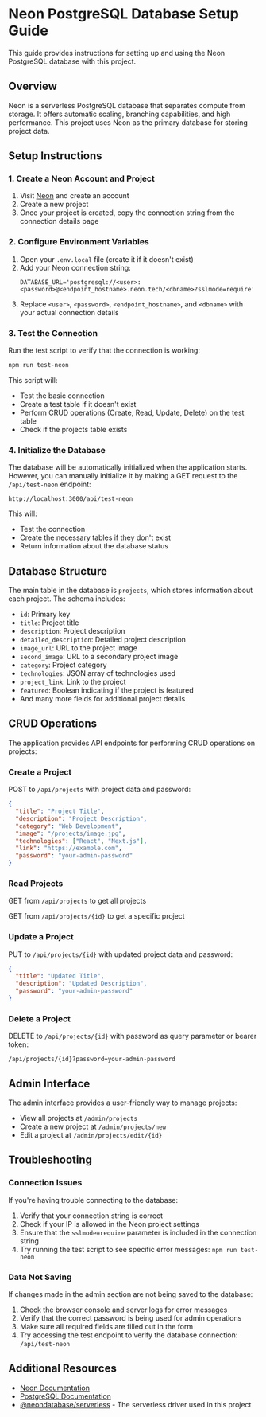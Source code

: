 # Neon PostgreSQL Database Setup Guide

This guide provides instructions for setting up and using the Neon PostgreSQL database with this project.

## Overview

Neon is a serverless PostgreSQL database that separates compute from storage. It offers automatic scaling, branching capabilities, and high performance. This project uses Neon as the primary database for storing project data.

## Setup Instructions

### 1. Create a Neon Account and Project

1. Visit [Neon](https://neon.tech/) and create an account
2. Create a new project
3. Once your project is created, copy the connection string from the connection details page

### 2. Configure Environment Variables

1. Open your `.env.local` file (create it if it doesn't exist)
2. Add your Neon connection string:
   ```
   DATABASE_URL='postgresql://<user>:<password>@<endpoint_hostname>.neon.tech/<dbname>?sslmode=require'
   ```
3. Replace `<user>`, `<password>`, `<endpoint_hostname>`, and `<dbname>` with your actual connection details

### 3. Test the Connection

Run the test script to verify that the connection is working:

```bash
npm run test-neon
```

This script will:
- Test the basic connection
- Create a test table if it doesn't exist
- Perform CRUD operations (Create, Read, Update, Delete) on the test table
- Check if the projects table exists

### 4. Initialize the Database

The database will be automatically initialized when the application starts. However, you can manually initialize it by making a GET request to the `/api/test-neon` endpoint:

```
http://localhost:3000/api/test-neon
```

This will:
- Test the connection
- Create the necessary tables if they don't exist
- Return information about the database status

## Database Structure

The main table in the database is `projects`, which stores information about each project. The schema includes:

- `id`: Primary key
- `title`: Project title
- `description`: Project description
- `detailed_description`: Detailed project description
- `image_url`: URL to the project image
- `second_image`: URL to a secondary project image
- `category`: Project category
- `technologies`: JSON array of technologies used
- `project_link`: Link to the project
- `featured`: Boolean indicating if the project is featured
- And many more fields for additional project details

## CRUD Operations

The application provides API endpoints for performing CRUD operations on projects:

### Create a Project

POST to `/api/projects` with project data and password:

```json
{
  "title": "Project Title",
  "description": "Project Description",
  "category": "Web Development",
  "image": "/projects/image.jpg",
  "technologies": ["React", "Next.js"],
  "link": "https://example.com",
  "password": "your-admin-password"
}
```

### Read Projects

GET from `/api/projects` to get all projects

GET from `/api/projects/{id}` to get a specific project

### Update a Project

PUT to `/api/projects/{id}` with updated project data and password:

```json
{
  "title": "Updated Title",
  "description": "Updated Description",
  "password": "your-admin-password"
}
```

### Delete a Project

DELETE to `/api/projects/{id}` with password as query parameter or bearer token:

```
/api/projects/{id}?password=your-admin-password
```

## Admin Interface

The admin interface provides a user-friendly way to manage projects:

- View all projects at `/admin/projects`
- Create a new project at `/admin/projects/new`
- Edit a project at `/admin/projects/edit/{id}`

## Troubleshooting

### Connection Issues

If you're having trouble connecting to the database:

1. Verify that your connection string is correct
2. Check if your IP is allowed in the Neon project settings
3. Ensure that the `sslmode=require` parameter is included in the connection string
4. Try running the test script to see specific error messages: `npm run test-neon`

### Data Not Saving

If changes made in the admin section are not being saved to the database:

1. Check the browser console and server logs for error messages
2. Verify that the correct password is being used for admin operations
3. Make sure all required fields are filled out in the form
4. Try accessing the test endpoint to verify the database connection: `/api/test-neon`

## Additional Resources

- [Neon Documentation](https://neon.tech/docs)
- [PostgreSQL Documentation](https://www.postgresql.org/docs/)
- [@neondatabase/serverless](https://www.npmjs.com/package/@neondatabase/serverless) - The serverless driver used in this project 